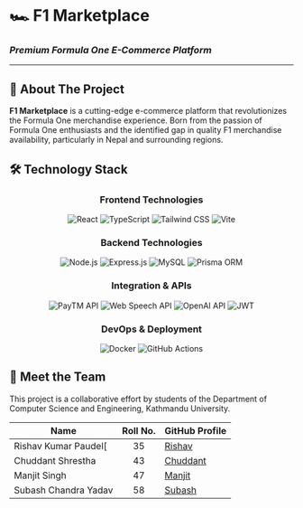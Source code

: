 # 🏎️ F1 Marketplace
### *Premium Formula One E-Commerce Platform*

---

## 📖 About The Project
**F1 Marketplace** is a cutting-edge e-commerce platform that revolutionizes the Formula One merchandise experience. Born from the passion of Formula One enthusiasts and the identified gap in quality F1 merchandise availability, particularly in Nepal and surrounding regions.

## 🛠️ Technology Stack

<div align="center">

### **Frontend Technologies**
<p>
  <img src="https://img.shields.io/badge/React-18.2.0-61DAFB?style=for-the-badge&logo=react&logoColor=white" alt="React" />
  <img src="https://img.shields.io/badge/TypeScript-5.0-3178C6?style=for-the-badge&logo=typescript&logoColor=white" alt="TypeScript" />
  <img src="https://img.shields.io/badge/Tailwind%20CSS-3.3-06B6D4?style=for-the-badge&logo=tailwind-css&logoColor=white" alt="Tailwind CSS" />
  <img src="https://img.shields.io/badge/Vite-4.4-646CFF?style=for-the-badge&logo=vite&logoColor=white" alt="Vite" />
</p>

### **Backend Technologies**
<p>
  <img src="https://img.shields.io/badge/Node.js-18.17-339933?style=for-the-badge&logo=node.js&logoColor=white" alt="Node.js" />
  <img src="https://img.shields.io/badge/Express.js-4.18-000000?style=for-the-badge&logo=express&logoColor=white" alt="Express.js" />
  <img src="https://img.shields.io/badge/MySQL-8.0-4479A1?style=for-the-badge&logo=mysql&logoColor=white" alt="MySQL" />
  <img src="https://img.shields.io/badge/Prisma-5.1-2D3748?style=for-the-badge&logo=prisma&logoColor=white" alt="Prisma ORM" />
</p>

### **Integration & APIs**
<p>
  <img src="https://img.shields.io/badge/PayTM-API-002970?style=for-the-badge&logo=paytm&logoColor=white" alt="PayTM API" />
  <img src="https://img.shields.io/badge/Web%20Speech%20API-ASR-4285F4?style=for-the-badge&logo=google&logoColor=white" alt="Web Speech API" />
  <img src="https://img.shields.io/badge/OpenAI-GPT--4-412991?style=for-the-badge&logo=openai&logoColor=white" alt="OpenAI API" />
  <img src="https://img.shields.io/badge/JWT-Auth-000000?style=for-the-badge&logo=json-web-tokens&logoColor=white" alt="JWT" />
</p>

### **DevOps & Deployment**
<p>
  <img src="https://img.shields.io/badge/Docker-Containerized-2496ED?style=for-the-badge&logo=docker&logoColor=white" alt="Docker" />
  <img src="https://img.shields.io/badge/GitHub%20Actions-CI%2FCD-2088FF?style=for-the-badge&logo=github-actions&logoColor=white" alt="GitHub Actions" />
</p>



</div>


## 👥 Meet the Team

This project is a collaborative effort by students of the Department of Computer Science and Engineering, Kathmandu University.

| Name                         | Roll No. | GitHub Profile                                 |
|-----------------------------|:--------:|------------------------------------------------|
| Rishav Kumar Paudel[     |   35     | [Rishav](https://github.com/ScarFire111)                |
| Chuddant Shrestha       |   43     | [Chuddant](https://github.com/chuddantshrestha)              |
| Manjit Singh           |   47     | [Manjit](https://github.com/ManjitSingh121) |
| Subash Chandra Yadav    |   58     | [Subash](https://github.com/su-bash-np)                 |

